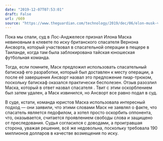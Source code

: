 ```yaml
---
date: "2019-12-07T07:53:01"
draft: False
url: /669
source: "https://www.theguardian.com/technology/2019/dec/06/elon-musk-vernon-unsworth-trial-verdict"
---
```


Пока мы спали, суд в Лос-Анджелесе признал Илона Маска невиновным в клевете по иску британского спасателя Вернона Ансворта, который участвовал в спасательной операции в пещере в Таиланде, когда там была заблокирована тайская юношеская футбольная команда.

Тогда, если помните, Маск предложил использовать спасательный батискаф его разработки, который был доставлен к месту операции, а после её завершения Ансворт назвал это предложение пиар-трюком, поскольку батискаф оказался практически бесполезен. Отзыв разозлил Маска, который в ответ назвал спасателя . Твит с этим оскорблением был затем удален, а Маск извинился, но Ансворт все равно подал в суд.

В суде, кстати, команда юристов Маска использовала интересный подход — они заявили, что этими словами Маск не заявлял о факте, что спасатель является педофилом, а хотел просто оскорбить оппонента, что, оказывается, считается проявлением свободы слова и защищено от преследования. Судья согласился с доводами, а проигравшая сторона, уважая решение, всё же недовольна, поскольку требовала 190 миллионов долларов в качестве возмещения по иску.
